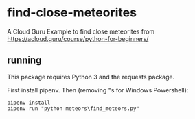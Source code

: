 # find-close-meteorites
A Cloud Guru Example to find close meteorites from https://acloud.guru/course/python-for-beginners/

## running

This package requires Python 3 and the requests package.

First install pipenv. Then (removing "s for Windows Powershell):

```
pipenv install
pipenv run "python meteors\find_meteors.py"
```